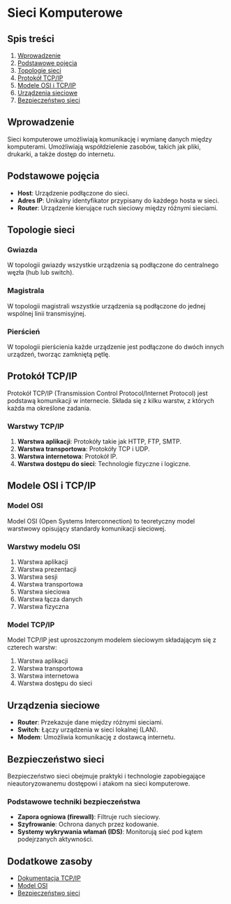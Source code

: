 # Sieci Komputerowe

## Spis treści

1. [Wprowadzenie](#wprowadzenie)
2. [Podstawowe pojęcia](#podstawowe-pojęcia)
3. [Topologie sieci](#topologie-sieci)
4. [Protokół TCP/IP](#protok%C3%B3%C5%82-tcpip)
5. [Modele OSI i TCP/IP](#modele-osi-i-tcpip)
6. [Urządzenia sieciowe](#urz%C4%85dzenia-sieciowe)
7. [Bezpieczeństwo sieci](#bezpiecze%C5%84stwo-sieci)

## Wprowadzenie

Sieci komputerowe umożliwiają komunikację i wymianę danych między komputerami. Umożliwiają współdzielenie zasobów, takich jak pliki, drukarki, a także dostęp do internetu.

## Podstawowe pojęcia

- **Host**: Urządzenie podłączone do sieci.
- **Adres IP**: Unikalny identyfikator przypisany do każdego hosta w sieci.
- **Router**: Urządzenie kierujące ruch sieciowy między różnymi sieciami.

## Topologie sieci

### Gwiazda

W topologii gwiazdy wszystkie urządzenia są podłączone do centralnego węzła (hub lub switch).

### Magistrala

W topologii magistrali wszystkie urządzenia są podłączone do jednej wspólnej linii transmisyjnej.

### Pierścień

W topologii pierścienia każde urządzenie jest podłączone do dwóch innych urządzeń, tworząc zamkniętą pętlę.

## Protokół TCP/IP

Protokół TCP/IP (Transmission Control Protocol/Internet Protocol) jest podstawą komunikacji w internecie. Składa się z kilku warstw, z których każda ma określone zadania.

### Warstwy TCP/IP

1. **Warstwa aplikacji**: Protokóły takie jak HTTP, FTP, SMTP.
2. **Warstwa transportowa**: Protokóły TCP i UDP.
3. **Warstwa internetowa**: Protokół IP.
4. **Warstwa dostępu do sieci**: Technologie fizyczne i logiczne.

## Modele OSI i TCP/IP

### Model OSI

Model OSI (Open Systems Interconnection) to teoretyczny model warstwowy opisujący standardy komunikacji sieciowej.

### Warstwy modelu OSI

1. Warstwa aplikacji
2. Warstwa prezentacji
3. Warstwa sesji
4. Warstwa transportowa
5. Warstwa sieciowa
6. Warstwa łącza danych
7. Warstwa fizyczna

### Model TCP/IP

Model TCP/IP jest uproszczonym modelem sieciowym składającym się z czterech warstw:

1. Warstwa aplikacji
2. Warstwa transportowa
3. Warstwa internetowa
4. Warstwa dostępu do sieci

## Urządzenia sieciowe

- **Router**: Przekazuje dane między różnymi sieciami.
- **Switch**: Łączy urządzenia w sieci lokalnej (LAN).
- **Modem**: Umożliwia komunikację z dostawcą internetu.

## Bezpieczeństwo sieci

Bezpieczeństwo sieci obejmuje praktyki i technologie zapobiegające nieautoryzowanemu dostępowi i atakom na sieci komputerowe.

### Podstawowe techniki bezpieczeństwa

- **Zapora ogniowa (firewall)**: Filtruje ruch sieciowy.
- **Szyfrowanie**: Ochrona danych przez kodowanie.
- **Systemy wykrywania włamań (IDS)**: Monitorują sieć pod kątem podejrzanych aktywności.

## Dodatkowe zasoby

- [Dokumentacja TCP/IP](https://pl.wikipedia.org/wiki/Protok%C3%B3%C5%82_komunikacyjny)
- [Model OSI](https://pl.wikipedia.org/wiki/Model_OSI)
- [Bezpieczeństwo sieci](https://pl.wikipedia.org/wiki/Bezpiecze%C5%84stwo_sieci_komputerowych)

